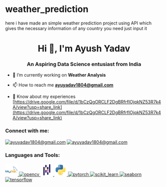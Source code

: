 # weather_prediction
here i have made an simple weather prediction project using API which gives the necessary information of any country you need just input it 
<h1 align="center">Hi 👋, I'm Ayush Yadav</h1>
<h3 align="center">An Aspiring Data Science entusiast from India</h3>

- 🔭 I’m currently working on **Weather Analysis**

- 📫 How to reach me **ayuyadav1804@gmail.com**

- 📄 Know about my experiences [https://drive.google.com/file/d/1bCzQgORCLF2DgBRfrfIOjqkNZ53R7k4A/view?usp=share_link](https://drive.google.com/file/d/1bCzQgORCLF2DgBRfrfIOjqkNZ53R7k4A/view?usp=share_link)

<h3 align="left">Connect with me:</h3>
<p align="left">
<a href="https://twitter.com/ayuyadav1804@gmail.com" target="blank"><img align="center" src="https://raw.githubusercontent.com/rahuldkjain/github-profile-readme-generator/master/src/images/icons/Social/twitter.svg" alt="ayuyadav1804@gmail.com" height="30" width="40" /></a>
<a href="https://linkedin.com/in/ayuyadav1804@gmail.com" target="blank"><img align="center" src="https://raw.githubusercontent.com/rahuldkjain/github-profile-readme-generator/master/src/images/icons/Social/linked-in-alt.svg" alt="ayuyadav1804@gmail.com" height="30" width="40" /></a>
</p>

<h3 align="left">Languages and Tools:</h3>
<p align="left"> <a href="https://www.mysql.com/" target="_blank" rel="noreferrer"> <img src="https://raw.githubusercontent.com/devicons/devicon/master/icons/mysql/mysql-original-wordmark.svg" alt="mysql" width="40" height="40"/> </a> <a href="https://opencv.org/" target="_blank" rel="noreferrer"> <img src="https://www.vectorlogo.zone/logos/opencv/opencv-icon.svg" alt="opencv" width="40" height="40"/> </a> <a href="https://pandas.pydata.org/" target="_blank" rel="noreferrer"> <img src="https://raw.githubusercontent.com/devicons/devicon/2ae2a900d2f041da66e950e4d48052658d850630/icons/pandas/pandas-original.svg" alt="pandas" width="40" height="40"/> </a> <a href="https://www.python.org" target="_blank" rel="noreferrer"> <img src="https://raw.githubusercontent.com/devicons/devicon/master/icons/python/python-original.svg" alt="python" width="40" height="40"/> </a> <a href="https://pytorch.org/" target="_blank" rel="noreferrer"> <img src="https://www.vectorlogo.zone/logos/pytorch/pytorch-icon.svg" alt="pytorch" width="40" height="40"/> </a> <a href="https://scikit-learn.org/" target="_blank" rel="noreferrer"> <img src="https://upload.wikimedia.org/wikipedia/commons/0/05/Scikit_learn_logo_small.svg" alt="scikit_learn" width="40" height="40"/> </a> <a href="https://seaborn.pydata.org/" target="_blank" rel="noreferrer"> <img src="https://seaborn.pydata.org/_images/logo-mark-lightbg.svg" alt="seaborn" width="40" height="40"/> </a> <a href="https://www.tensorflow.org" target="_blank" rel="noreferrer"> <img src="https://www.vectorlogo.zone/logos/tensorflow/tensorflow-icon.svg" alt="tensorflow" width="40" height="40"/> </a> </p>

